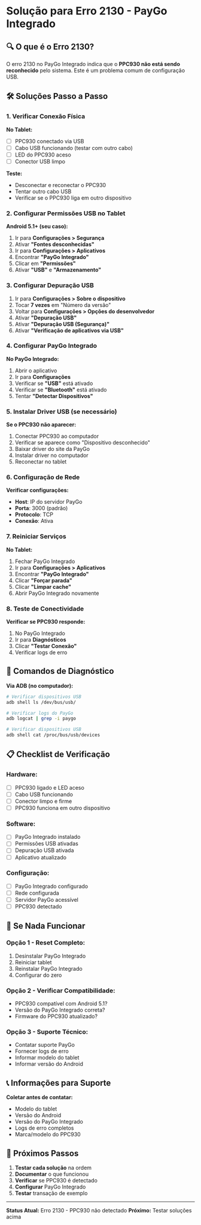 # Solução para Erro 2130 - PayGo Integrado

## 🔍 **O que é o Erro 2130?**

O erro 2130 no PayGo Integrado indica que o **PPC930 não está sendo reconhecido** pelo sistema. Este é um problema comum de configuração USB.

## 🛠️ **Soluções Passo a Passo**

### **1. Verificar Conexão Física**

**No Tablet:**
- [ ] PPC930 conectado via USB
- [ ] Cabo USB funcionando (testar com outro cabo)
- [ ] LED do PPC930 aceso
- [ ] Conector USB limpo

**Teste:**
- Desconectar e reconectar o PPC930
- Tentar outro cabo USB
- Verificar se o PPC930 liga em outro dispositivo

### **2. Configurar Permissões USB no Tablet**

**Android 5.1+ (seu caso):**
1. Ir para **Configurações > Segurança**
2. Ativar **"Fontes desconhecidas"**
3. Ir para **Configurações > Aplicativos**
4. Encontrar **"PayGo Integrado"**
5. Clicar em **"Permissões"**
6. Ativar **"USB"** e **"Armazenamento"**

### **3. Configurar Depuração USB**

1. Ir para **Configurações > Sobre o dispositivo**
2. Tocar **7 vezes** em "Número da versão"
3. Voltar para **Configurações > Opções do desenvolvedor**
4. Ativar **"Depuração USB"**
5. Ativar **"Depuração USB (Segurança)"**
6. Ativar **"Verificação de aplicativos via USB"**

### **4. Configurar PayGo Integrado**

**No PayGo Integrado:**
1. Abrir o aplicativo
2. Ir para **Configurações**
3. Verificar se **"USB"** está ativado
4. Verificar se **"Bluetooth"** está ativado
5. Tentar **"Detectar Dispositivos"**

### **5. Instalar Driver USB (se necessário)**

**Se o PPC930 não aparecer:**
1. Conectar PPC930 ao computador
2. Verificar se aparece como "Dispositivo desconhecido"
3. Baixar driver do site da PayGo
4. Instalar driver no computador
5. Reconectar no tablet

### **6. Configuração de Rede**

**Verificar configurações:**
- **Host**: IP do servidor PayGo
- **Porta**: 3000 (padrão)
- **Protocolo**: TCP
- **Conexão**: Ativa

### **7. Reiniciar Serviços**

**No Tablet:**
1. Fechar PayGo Integrado
2. Ir para **Configurações > Aplicativos**
3. Encontrar **"PayGo Integrado"**
4. Clicar **"Forçar parada"**
5. Clicar **"Limpar cache"**
6. Abrir PayGo Integrado novamente

### **8. Teste de Conectividade**

**Verificar se PPC930 responde:**
1. No PayGo Integrado
2. Ir para **Diagnósticos**
3. Clicar **"Testar Conexão"**
4. Verificar logs de erro

## 🔧 **Comandos de Diagnóstico**

**Via ADB (no computador):**
```bash
# Verificar dispositivos USB
adb shell ls /dev/bus/usb/

# Verificar logs do PayGo
adb logcat | grep -i paygo

# Verificar dispositivos USB
adb shell cat /proc/bus/usb/devices
```

## 📋 **Checklist de Verificação**

### **Hardware:**
- [ ] PPC930 ligado e LED aceso
- [ ] Cabo USB funcionando
- [ ] Conector limpo e firme
- [ ] PPC930 funciona em outro dispositivo

### **Software:**
- [ ] PayGo Integrado instalado
- [ ] Permissões USB ativadas
- [ ] Depuração USB ativada
- [ ] Aplicativo atualizado

### **Configuração:**
- [ ] PayGo Integrado configurado
- [ ] Rede configurada
- [ ] Servidor PayGo acessível
- [ ] PPC930 detectado

## 🚨 **Se Nada Funcionar**

### **Opção 1 - Reset Completo:**
1. Desinstalar PayGo Integrado
2. Reiniciar tablet
3. Reinstalar PayGo Integrado
4. Configurar do zero

### **Opção 2 - Verificar Compatibilidade:**
- PPC930 compatível com Android 5.1?
- Versão do PayGo Integrado correta?
- Firmware do PPC930 atualizado?

### **Opção 3 - Suporte Técnico:**
- Contatar suporte PayGo
- Fornecer logs de erro
- Informar modelo do tablet
- Informar versão do Android

## 📞 **Informações para Suporte**

**Coletar antes de contatar:**
- Modelo do tablet
- Versão do Android
- Versão do PayGo Integrado
- Logs de erro completos
- Marca/modelo do PPC930

## 🎯 **Próximos Passos**

1. **Testar cada solução** na ordem
2. **Documentar** o que funcionou
3. **Verificar** se PPC930 é detectado
4. **Configurar** PayGo Integrado
5. **Testar** transação de exemplo

---

**Status Atual:** Erro 2130 - PPC930 não detectado
**Próximo:** Testar soluções acima
